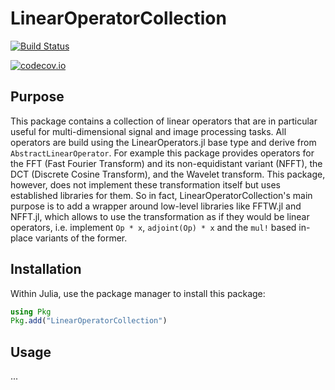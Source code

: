 # LinearOperatorCollection

[![Build Status](https://github.com/JuliaImageRecon/LinearOperatorCollection.jl/actions/workflows/CI.yml/badge.svg?branch=main)](https://github.com/JuliaImageRecon/LinearOperatorCollection.jl/actions/workflows/CI.yml?query=branch%3Amain)

[![codecov.io](http://codecov.io/JuliaImageRecon/LinearOperatorCollection.jl/coverage.svg?branch=master)](http://codecov.io/github/JuliaImageRecon/LinearOperatorCollection.jl?branch=master)

## Purpose

This package contains a collection of linear operators that are in particular useful for multi-dimensional signal and image processing tasks. All operators are build using the LinearOperators.jl base type and derive from `AbstractLinearOperator`. For example this package
provides operators for the FFT (Fast Fourier Transform) and its non-equidistant variant (NFFT), the DCT (Discrete Cosine Transform), and the Wavelet transform. This package, however, does not implement
these transformation itself but uses established libraries for them. So in fact, LinearOperatorCollection's main purpose is to add a wrapper around low-level libraries like
FFTW.jl and NFFT.jl, which allows to use the transformation as if they would be linear operators, i.e. implement `Op * x`, `adjoint(Op) * x` and the `mul!` based in-place variants of the former.

## Installation

Within Julia, use the package manager to install this package:
```julia
using Pkg
Pkg.add("LinearOperatorCollection")
```

## Usage
...